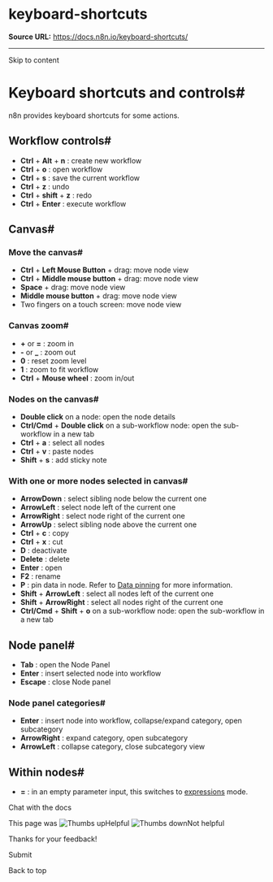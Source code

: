 # keyboard-shortcuts

**Source URL:** https://docs.n8n.io/keyboard-shortcuts/

---

Skip to content 

[ ](https://github.com/n8n-io/n8n-docs/edit/main/docs/keyboard-shortcuts.md "Edit this page")

# Keyboard shortcuts and controls#

n8n provides keyboard shortcuts for some actions.

## Workflow controls#

  * **Ctrl** \+ **Alt** \+ **n** : create new workflow
  * **Ctrl** \+ **o** : open workflow
  * **Ctrl** \+ **s** : save the current workflow 
  * **Ctrl** \+ **z** : undo
  * **Ctrl** \+ **shift** \+ **z** : redo
  * **Ctrl** \+ **Enter** : execute workflow



## Canvas#

### Move the canvas#

  * **Ctrl** \+ **Left Mouse Button** \+ drag: move node view
  * **Ctrl** \+ **Middle mouse button** \+ drag: move node view
  * **Space** \+ drag: move node view
  * **Middle mouse button** \+ drag: move node view
  * Two fingers on a touch screen: move node view



### Canvas zoom#

  * **+** or **=** : zoom in
  * **-** or **_** : zoom out
  * **0** : reset zoom level
  * **1** : zoom to fit workflow
  * **Ctrl** \+ **Mouse wheel** : zoom in/out



### Nodes on the canvas#

  * **Double click** on a node: open the node details
  * **Ctrl/Cmd** \+ **Double click** on a sub-workflow node: open the sub-workflow in a new tab
  * **Ctrl** \+ **a** : select all nodes
  * **Ctrl** \+ **v** : paste nodes
  * **Shift** \+ **s** : add sticky note



### With one or more nodes selected in canvas#

  * **ArrowDown** : select sibling node below the current one
  * **ArrowLeft** : select node left of the current one
  * **ArrowRight** : select node right of the current one
  * **ArrowUp** : select sibling node above the current one
  * **Ctrl** \+ **c** : copy
  * **Ctrl** \+ **x** : cut
  * **D** : deactivate
  * **Delete** : delete
  * **Enter** : open
  * **F2** : rename
  * **P** : pin data in node. Refer to [Data pinning](../data/data-pinning/) for more information.
  * **Shift** \+ **ArrowLeft** : select all nodes left of the current one
  * **Shift** \+ **ArrowRight** : select all nodes right of the current one
  * **Ctrl/Cmd** \+ **Shift** \+ **o** on a sub-workflow node: open the sub-workflow in a new tab 



## Node panel#

  * **Tab** : open the Node Panel
  * **Enter** : insert selected node into workflow
  * **Escape** : close Node panel



### Node panel categories#

  * **Enter** : insert node into workflow, collapse/expand category, open subcategory
  * **ArrowRight** : expand category, open subcategory 
  * **ArrowLeft** : collapse category, close subcategory view



## Within nodes#

  * **=** : in an empty parameter input, this switches to [expressions](../glossary/#expression-n8n) mode.



Chat with the docs

This page was ![Thumbs up](/_images/assets/thumb_up.png)Helpful  ![Thumbs down](/_images/assets/thumb_down.png)Not helpful 

Thanks for your feedback! 

Submit 

Back to top